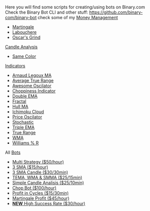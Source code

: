 Here you will find some scripts for creating/using bots on Binary.com<br> Check the Binary Bot CLI and other stuff: https://github.com/binary-com/binary-bot check some of my <a href="https://github.com/binary-ex-machina/binary.com-bot/wiki/Money-Management">Money Management</a></br>
<ul>
  <li>
    <a href="https://github.com/binary-ex-machina/binary.com-bot/wiki/Money-Management#martingale">Martingale</a>
  </li>
  <li>
    <a href="https://github.com/binary-ex-machina/binary.com-bot/wiki/Money-Management#labouchere">Labouchere</a>
  </li>
  <li>
    <a href="https://github.com/binary-ex-machina/binary.com-bot/wiki/Money-Management#oscars-grind">Oscar's Grind</a>
  </li>


</ul>
<a href="https://github.com/binary-ex-machina/binary.com-bot/wiki/Candle-Analysis">Candle Analysis</a>
<ul>
  <li>
    <a href="https://github.com/binary-ex-machina/binary.com-bot/wiki/Candle-Analysis#same-color">Same Color</a>
  </li>
</ul>
<a href="https://github.com/binary-ex-machina/binary.com-bot/wiki/Indicators">Indicators</a>
<ul>
  <li>
    <a href="https://github.com/binary-ex-machina/binary.com-bot/wiki/Indicators#arnaud-legoux-ma">Arnaud Legoux MA</a>
  </li>
  <li>
    <a href="https://github.com/binary-ex-machina/binary.com-bot/wiki/Indicators#average-true-range">Average True Range</a>
  </li>
  <li>
    <a href="https://github.com/binary-ex-machina/binary.com-bot/wiki/Indicators#awesome-oscilator">Awesome Oscilator</a>
  </li>
  <li>
    <a href="https://github.com/binary-ex-machina/binary.com-bot/wiki/Indicators#chop-indicator">Choppiness Indicator</a>
  </li>
  <li>
    <a href="https://github.com/binary-ex-machina/binary.com-bot/wiki/Indicators#double-ma">Double EMA</a>
  </li>
  </li>
  <li>
    <a href="https://github.com/binary-ex-machina/binary.com-bot/wiki/Indicators#fractal">Fractal</a>
  </li>
  <li>
    <a href="https://github.com/binary-ex-machina/binary.com-bot/wiki/Indicators#hull-ma">Hull MA</a>
  </li>
  <li>
    <a href="https://github.com/binary-ex-machina/binary.com-bot/wiki/Indicators#ichimoku-cloud">Ichimoku Cloud</a>
  </li>
  <li>
    <a href="https://github.com/binary-ex-machina/binary.com-bot/wiki/Indicators#price-oscilator">Price Oscilator</a>
  </li>
  <li>
    <a href="https://github.com/binary-ex-machina/binary.com-bot/wiki/Indicators#stochastic">Stochastic</a>
  </li>
  <li>
    <a href="https://github.com/binary-ex-machina/binary.com-bot/wiki/Indicators#triple-ma">Triple EMA</a>
  </li>
  <li>
    <a href="https://github.com/binary-ex-machina/binary.com-bot/wiki/Indicators#true-range">True Range</a>
  </li>
  <li>
    <a href="https://github.com/binary-ex-machina/binary.com-bot/wiki/Indicators#wma">WMA</a>
  </li>
  <li>
    <a href="https://github.com/binary-ex-machina/binary.com-bot/wiki/Indicators#williams--r">Williams % R</a>
  </li>





</ul>

All <a href="https://github.com/binary-ex-machina/binary.com-bot/wiki/Bots">Bots</a>

<ul>
  <li>
    <a href="https://github.com/binary-ex-machina/binary.com-bot/wiki/Bots#1-multi-strategy-bot">Multi Strategy ($50/hour)</a>
  </li>
  <li>
    <a href="https://github.com/binary-ex-machina/binary.com-bot/wiki/Bots#2-3-sma-slow-but-solid">3 SMA ($15/hour)</a>
  </li>
  <li>
    <a href="https://github.com/binary-ex-machina/binary.com-bot/wiki/Bots#3-3-sma-candle-analysis">3 SMA Candle ($30/30min)</a>
  </li>
  <li>
    <a href="https://github.com/binary-ex-machina/binary.com-bot/wiki/Bots#4-tema-wma-and-smma-move-control-bot">TEMA, WMA & SMMA ($25/15min)</a>
  </li>
  <li>
    <a href="https://github.com/binary-ex-machina/binary.com-bot/wiki/Bots#5-simple-candle-analysis">Simple Candle Analisis ($25/10min)</a>
  </li>
  <li>
    <a href="https://github.com/binary-ex-machina/binary.com-bot/wiki/Bots#6-chop-bot">Chop Bot ($100/hour)</a>
  </li>
  <li>
    <a href="https://github.com/binary-ex-machina/binary.com-bot/wiki/Bots#7-profit-in-cycles">Profit in Cycles ($15/30min)</a>
  </li>
  <li>
    <a href="https://github.com/binary-ex-machina/binary.com-bot/wiki/Bots#8-martingale-profit">Martingale Profit ($45/hour)</a>
  </li>
  <li>
    <a href="https://github.com/binary-ex-machina/binary.com-bot/wiki/Bots#9-high-accuracy-rate"><strong>NEW</strong> High  Success Rate ($30/hour)</a>
  </li>

</ul>
